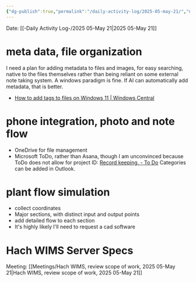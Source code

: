 ```yaml
---
{"dg-publish":true,"permalink":"/daily-activity-log/2025-05-may-21/","noteIcon":"","created":"2025-05-23T14:53:48.983-05:00"}
---
```


Date: [[-Daily Activity Log-/2025 05-May 21\|2025 05-May 21]]

# meta data, file organization
I need a plan for adding metadata to files and images, for easy searching, native to the files themselves rather than being reliant on some external note taking system. A windows paradigm is fine. If AI can automatically add metadata, that is better.
- [How to add tags to files on Windows 11 | Windows Central](https://www.windowscentral.com/software-apps/windows-11/how-to-add-tags-to-files-on-windows-11)

# phone integration, photo and note flow
- OneDrive for file management
- Microsoft ToDo, rather than Asana, though I am unconvinced because ToDo does not allow for project ID: [Record keeping. - To Do](https://to-do.office.com/tasks/id/l-2ddo8kx12uq/details)  Categories can be added in Outlook.
# plant flow simulation
- collect coordinates
- Major sections, with distinct input and output points
- add detailed flow to each section
- It's highly likely I'll need to request a cad software

# Hach WIMS Server Specs
Meeting: [[Meetings/Hach WIMS, review scope of work, 2025 05-May 21\|Hach WIMS, review scope of work, 2025 05-May 21]]